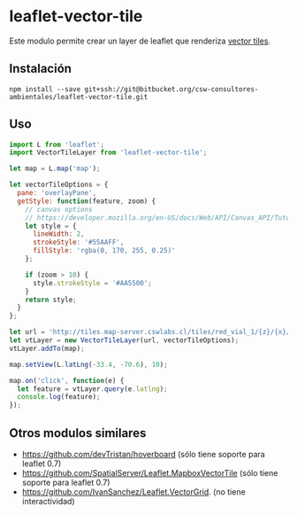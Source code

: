 # leaflet-vector-tile

Este modulo permite crear un layer de leaflet que renderiza [vector tiles](https://github.com/mapbox/vector-tile-spec).

## Instalación

```
npm install --save git+ssh://git@bitbucket.org/csw-consultores-ambientales/leaflet-vector-tile.git
```

## Uso

```javascript
import L from 'leaflet';
import VectorTileLayer from 'leaflet-vector-tile';

let map = L.map('map');

let vectorTileOptions = {
  pane: 'overlayPane',
  getStyle: function(feature, zoom) {
    // canvas options
    // https://developer.mozilla.org/en-US/docs/Web/API/Canvas_API/Tutorial/Applying_styles_and_colors
    let style = {
      lineWidth: 2,
      strokeStyle: '#55AAFF',
      fillStyle: 'rgba(0, 170, 255, 0.25)'
    };

    if (zoom > 10) {
      style.strokeStyle = '#AA5500';
    }
    return style;
  }
};

let url = 'http://tiles.map-server.cswlabs.cl/tiles/red_vial_1/{z}/{x}/{y}.pbf';
let vtLayer = new VectorTileLayer(url, vectorTileOptions);
vtLayer.addTo(map);

map.setView(L.latLng(-33.4, -70.6), 10);

map.on('click', function(e) {
  let feature = vtLayer.query(e.latlng);
  console.log(feature);
});

```


## Otros modulos similares
 - https://github.com/devTristan/hoverboard (sólo tiene soporte para leaflet 0.7)
 - https://github.com/SpatialServer/Leaflet.MapboxVectorTile 
   (sólo tiene soporte para leaflet 0.7)
 - https://github.com/IvanSanchez/Leaflet.VectorGrid. (no tiene interactividad)

